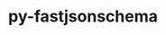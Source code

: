---
title: "py-fastjsonschema"
layout: cache
categories: [package, v0.21.1]
meta: {"versions": ["2.16.3"], "compilers": ["gcc@=11.1.0", "gcc@=11.4.0", "gcc@=7.3.1", "gcc@=9.4.0", "oneapi@=2023.2.0"], "oss": ["amzn2", "ubuntu20.04"], "platforms": ["linux"], "targets": ["aarch64", "neoverse_n1", "neoverse_v1", "ppc64le", "x86_64_v3"], "stacks": ["aws-isc", "aws-isc-aarch64", "data-vis-sdk", "e4s", "e4s-neoverse_v1", "e4s-oneapi", "e4s-power", "root"], "num_specs": 15, "num_specs_by_stack": {"root": 15, "aws-isc-aarch64": 2, "aws-isc": 1, "e4s-neoverse_v1": 2, "e4s-power": 2, "data-vis-sdk": 2, "e4s": 3, "e4s-oneapi": 3}}
spec_details: [{"hash": "7kw6jo7ajkqayqutdd3kksxah3wzsvq7", "compiler": "gcc@=7.3.1", "versions": ["2.16.3"], "os": "amzn2", "platform": "linux", "target": "aarch64", "variants": ["build_system=python_pip"], "stacks": ["root", "aws-isc-aarch64"], "size": "-", "tarball": "https://binaries.spack.io/releases/v0.21.1/build_cache/linux-amzn2-aarch64/gcc-7.3.1/py-fastjsonschema-2.16.3/linux-amzn2-aarch64-gcc-7.3.1-py-fastjsonschema-2.16.3-7kw6jo7ajkqayqutdd3kksxah3wzsvq7.spack"}, {"hash": "4nuglt2umkekemfeb3nfaffmg4ao4rrh", "compiler": "gcc@=7.3.1", "versions": ["2.16.3"], "os": "amzn2", "platform": "linux", "target": "neoverse_n1", "variants": ["build_system=python_pip"], "stacks": ["root", "aws-isc-aarch64"], "size": "-", "tarball": "https://binaries.spack.io/releases/v0.21.1/build_cache/linux-amzn2-neoverse_n1/gcc-7.3.1/py-fastjsonschema-2.16.3/linux-amzn2-neoverse_n1-gcc-7.3.1-py-fastjsonschema-2.16.3-4nuglt2umkekemfeb3nfaffmg4ao4rrh.spack"}, {"hash": "n72pzptoayze44glhremow7hdzmwwqec", "compiler": "gcc@=7.3.1", "versions": ["2.16.3"], "os": "amzn2", "platform": "linux", "target": "x86_64_v3", "variants": ["build_system=python_pip"], "stacks": ["aws-isc", "root"], "size": "-", "tarball": "https://binaries.spack.io/releases/v0.21.1/build_cache/linux-amzn2-x86_64_v3/gcc-7.3.1/py-fastjsonschema-2.16.3/linux-amzn2-x86_64_v3-gcc-7.3.1-py-fastjsonschema-2.16.3-n72pzptoayze44glhremow7hdzmwwqec.spack"}, {"hash": "duuwm5t7aygptolpucgljuyvb2aoclsm", "compiler": "gcc@=11.4.0", "versions": ["2.16.3"], "os": "ubuntu20.04", "platform": "linux", "target": "neoverse_v1", "variants": ["build_system=python_pip"], "stacks": ["root", "e4s-neoverse_v1"], "size": "-", "tarball": "https://binaries.spack.io/releases/v0.21.1/build_cache/linux-ubuntu20.04-neoverse_v1/gcc-11.4.0/py-fastjsonschema-2.16.3/linux-ubuntu20.04-neoverse_v1-gcc-11.4.0-py-fastjsonschema-2.16.3-duuwm5t7aygptolpucgljuyvb2aoclsm.spack"}, {"hash": "kfdior3ipoerbv7kpilocscrsts3d72s", "compiler": "gcc@=11.4.0", "versions": ["2.16.3"], "os": "ubuntu20.04", "platform": "linux", "target": "neoverse_v1", "variants": ["build_system=python_pip"], "stacks": ["root", "e4s-neoverse_v1"], "size": "-", "tarball": "https://binaries.spack.io/releases/v0.21.1/build_cache/linux-ubuntu20.04-neoverse_v1/gcc-11.4.0/py-fastjsonschema-2.16.3/linux-ubuntu20.04-neoverse_v1-gcc-11.4.0-py-fastjsonschema-2.16.3-kfdior3ipoerbv7kpilocscrsts3d72s.spack"}, {"hash": "hqqp2bi76iwewuknvvgd2rkynqci2bcy", "compiler": "gcc@=9.4.0", "versions": ["2.16.3"], "os": "ubuntu20.04", "platform": "linux", "target": "ppc64le", "variants": ["build_system=python_pip"], "stacks": ["e4s-power", "root"], "size": "-", "tarball": "https://binaries.spack.io/releases/v0.21.1/build_cache/linux-ubuntu20.04-ppc64le/gcc-9.4.0/py-fastjsonschema-2.16.3/linux-ubuntu20.04-ppc64le-gcc-9.4.0-py-fastjsonschema-2.16.3-hqqp2bi76iwewuknvvgd2rkynqci2bcy.spack"}, {"hash": "s2zarttupfrsgethcv4a3ntj3eov5wf6", "compiler": "gcc@=9.4.0", "versions": ["2.16.3"], "os": "ubuntu20.04", "platform": "linux", "target": "ppc64le", "variants": ["build_system=python_pip"], "stacks": ["e4s-power", "root"], "size": "-", "tarball": "https://binaries.spack.io/releases/v0.21.1/build_cache/linux-ubuntu20.04-ppc64le/gcc-9.4.0/py-fastjsonschema-2.16.3/linux-ubuntu20.04-ppc64le-gcc-9.4.0-py-fastjsonschema-2.16.3-s2zarttupfrsgethcv4a3ntj3eov5wf6.spack"}, {"hash": "homlr4u7rtmaf5tpjacza3olaqtl3sxm", "compiler": "gcc@=11.1.0", "versions": ["2.16.3"], "os": "ubuntu20.04", "platform": "linux", "target": "x86_64_v3", "variants": ["build_system=python_pip"], "stacks": ["data-vis-sdk", "root"], "size": "-", "tarball": "https://binaries.spack.io/releases/v0.21.1/build_cache/linux-ubuntu20.04-x86_64_v3/gcc-11.1.0/py-fastjsonschema-2.16.3/linux-ubuntu20.04-x86_64_v3-gcc-11.1.0-py-fastjsonschema-2.16.3-homlr4u7rtmaf5tpjacza3olaqtl3sxm.spack"}, {"hash": "mg2npa7i3fb4t5k63k46xiznjrfhl6mt", "compiler": "gcc@=11.1.0", "versions": ["2.16.3"], "os": "ubuntu20.04", "platform": "linux", "target": "x86_64_v3", "variants": ["build_system=python_pip"], "stacks": ["data-vis-sdk", "root"], "size": "-", "tarball": "https://binaries.spack.io/releases/v0.21.1/build_cache/linux-ubuntu20.04-x86_64_v3/gcc-11.1.0/py-fastjsonschema-2.16.3/linux-ubuntu20.04-x86_64_v3-gcc-11.1.0-py-fastjsonschema-2.16.3-mg2npa7i3fb4t5k63k46xiznjrfhl6mt.spack"}, {"hash": "v3p75glqeat6ew73m75r7j6zd7su7jtc", "compiler": "gcc@=11.4.0", "versions": ["2.16.3"], "os": "ubuntu20.04", "platform": "linux", "target": "x86_64_v3", "variants": ["build_system=python_pip"], "stacks": ["e4s", "root"], "size": "-", "tarball": "https://binaries.spack.io/releases/v0.21.1/build_cache/linux-ubuntu20.04-x86_64_v3/gcc-11.4.0/py-fastjsonschema-2.16.3/linux-ubuntu20.04-x86_64_v3-gcc-11.4.0-py-fastjsonschema-2.16.3-v3p75glqeat6ew73m75r7j6zd7su7jtc.spack"}, {"hash": "zsq7snmwdk3kreycp46g27cx76pkwgwz", "compiler": "gcc@=11.4.0", "versions": ["2.16.3"], "os": "ubuntu20.04", "platform": "linux", "target": "x86_64_v3", "variants": ["build_system=python_pip"], "stacks": ["e4s", "root"], "size": "-", "tarball": "https://binaries.spack.io/releases/v0.21.1/build_cache/linux-ubuntu20.04-x86_64_v3/gcc-11.4.0/py-fastjsonschema-2.16.3/linux-ubuntu20.04-x86_64_v3-gcc-11.4.0-py-fastjsonschema-2.16.3-zsq7snmwdk3kreycp46g27cx76pkwgwz.spack"}, {"hash": "66spsyt44cyr2ozbdmnpsw4lq4gyqoio", "compiler": "gcc@=11.4.0", "versions": ["2.16.3"], "os": "ubuntu20.04", "platform": "linux", "target": "x86_64_v3", "variants": ["build_system=python_pip"], "stacks": ["e4s", "root"], "size": "-", "tarball": "https://binaries.spack.io/releases/v0.21.1/build_cache/linux-ubuntu20.04-x86_64_v3/gcc-11.4.0/py-fastjsonschema-2.16.3/linux-ubuntu20.04-x86_64_v3-gcc-11.4.0-py-fastjsonschema-2.16.3-66spsyt44cyr2ozbdmnpsw4lq4gyqoio.spack"}, {"hash": "z42hlk5yb326rbx5rjei5roed3pno2qa", "compiler": "oneapi@=2023.2.0", "versions": ["2.16.3"], "os": "ubuntu20.04", "platform": "linux", "target": "x86_64_v3", "variants": ["build_system=python_pip"], "stacks": ["root", "e4s-oneapi"], "size": "-", "tarball": "https://binaries.spack.io/releases/v0.21.1/build_cache/linux-ubuntu20.04-x86_64_v3/oneapi-2023.2.0/py-fastjsonschema-2.16.3/linux-ubuntu20.04-x86_64_v3-oneapi-2023.2.0-py-fastjsonschema-2.16.3-z42hlk5yb326rbx5rjei5roed3pno2qa.spack"}, {"hash": "rr26vcvlbkvzp63toffiwgfgxb2ovkqq", "compiler": "oneapi@=2023.2.0", "versions": ["2.16.3"], "os": "ubuntu20.04", "platform": "linux", "target": "x86_64_v3", "variants": ["build_system=python_pip"], "stacks": ["root", "e4s-oneapi"], "size": "-", "tarball": "https://binaries.spack.io/releases/v0.21.1/build_cache/linux-ubuntu20.04-x86_64_v3/oneapi-2023.2.0/py-fastjsonschema-2.16.3/linux-ubuntu20.04-x86_64_v3-oneapi-2023.2.0-py-fastjsonschema-2.16.3-rr26vcvlbkvzp63toffiwgfgxb2ovkqq.spack"}, {"hash": "6i7kbu4vujc4zaurqvcstbt4g5whfisi", "compiler": "oneapi@=2023.2.0", "versions": ["2.16.3"], "os": "ubuntu20.04", "platform": "linux", "target": "x86_64_v3", "variants": ["build_system=python_pip"], "stacks": ["root", "e4s-oneapi"], "size": "-", "tarball": "https://binaries.spack.io/releases/v0.21.1/build_cache/linux-ubuntu20.04-x86_64_v3/oneapi-2023.2.0/py-fastjsonschema-2.16.3/linux-ubuntu20.04-x86_64_v3-oneapi-2023.2.0-py-fastjsonschema-2.16.3-6i7kbu4vujc4zaurqvcstbt4g5whfisi.spack"}]
---